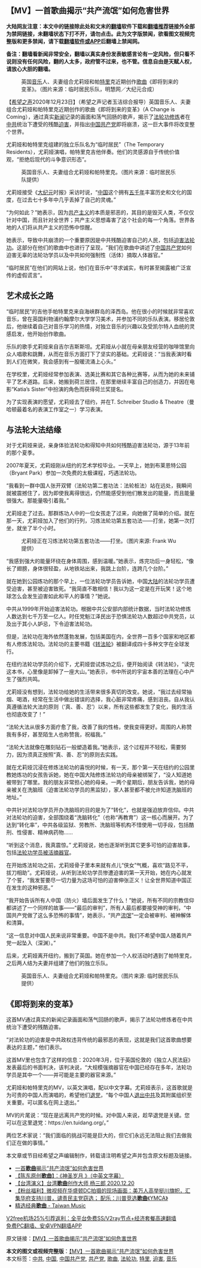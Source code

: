  <h2>【MV】一首歌曲揭示“共产流氓”如何危害世界</h2> <p class="notice"><b>大陆网友注意：本文中的链接除此处和文末的<a href="https://github.com/bannedbook/fanqiang" >翻墙</a>软件下载和<a href="https://github.com/killgcd/justmysocks/blob/master/README.md">翻墙推荐</a>链接外全部为禁网链接，未翻墙状态下打不开，请勿点击。此为文字版禁闻，欲看图文视频完整版和更多禁闻，请下载<a href="https://github.com/bannedbook/fanqiang">翻墙软件或APP</a>后翻墙上禁闻网。</p><p>备注：翻墙看新闻非常安全，翻墙以真实身份发表敏感言论有一定风险，但只看不说则没有任何风险，翻的人太多，政府管不过来，也不管。信息自由是天赋人权，请放心大胆的翻墙。</b></p>  <div class="entry"> <figure><figcaption>英国<a href="https://www.bannedbook.org/bnews/tag/%e9%9f%b3%e4%b9%90/" class="st_tag internal_tag" rel="tag" title="标签 音乐 下的日志">音乐</a>人、夫妻组合尤莉娅和帕<a href="https://www.bannedbook.org/bnews/tag/%E7%89%B9%E9%87%8C/" class="st_tag internal_tag" rel="tag" title="标签 特里 下的日志">特里</a>克近期创作<a href="https://www.bannedbook.org/bnews/tag/%E6%AD%8C%E6%9B%B2/" class="st_tag internal_tag" rel="tag" title="标签 歌曲 下的日志">歌曲</a>《即将到来的变革》。（图片来源：临时居民乐队，明慧网／大纪元合成）</figcaption></figure> <p>【<span class='wp_keywordlink_affiliate'><a href="https://www.soundofhope.org" title="希望之声" target="_blank">希望之声</a></span>2020年12月23日】（希望之声记者玉洁综合报导）英国音乐人、夫妻组合尤莉娅和帕特里克近期创作的歌曲《即将到来的变革》（A Change is Coming），通过真实<span class='wp_keywordlink_affiliate'><a href="https://www.bannedbook.org/" title="新闻">新闻</a></span>记录的画面和荡气回肠的歌声，揭示了<a href="https://www.bannedbook.org/bnews/tag/%e6%b3%95%e8%bd%ae%e5%8a%9f/" class="st_tag internal_tag" rel="tag" title="标签 法轮功 下的日志">法轮功</a><span class='wp_keywordlink'><a href="https://www.qi-gong.me/" title="气功修炼网" target="_blank">修炼</a></span>者在<a href="https://www.bannedbook.org/bnews/tag/%e4%b8%ad%e5%85%b1/" class="st_tag internal_tag" rel="tag" title="标签 中共 下的日志">中共</a>统治下遭受的残酷<a href="https://www.bannedbook.org/bnews/tag/%e8%bf%ab%e5%ae%b3/" class="st_tag internal_tag" rel="tag" title="标签 迫害 下的日志">迫害</a>，并指出<span class='wp_keywordlink_affiliate'><a href="https://www.bannedbook.org/" title="中国" target="_blank">中国</a></span><a href="https://www.bannedbook.org/bnews/tag/%e5%85%b1%e4%ba%a7%e5%85%9a/" class="st_tag internal_tag" rel="tag" title="标签 共产党 下的日志">共产党</a>即将崩溃，这一巨大事件将改变整个世界。</p> <p>尤莉娅和帕特里克组建的独立乐队名为“临时居民”（The Temporary Residents），尤莉娅演唱，帕特里克吉他伴奏。他们的灵感源自于传统价值观，“拒绝后现代的斗争意识形态”。</p> <figure><figcaption>英国音乐人、夫妻组合尤莉娅和帕特里克。（图片来源：临时居民乐队提供）</figcaption></figure> <p>尤莉娅接受《<span class='wp_keywordlink_affiliate'><a href="http://www.epochtimes.com/" title="大纪元" target="_blank">大纪元</a></span>时报》采访时说，“<a href="https://www.bannedbook.org/bnews/tag/%E4%B8%AD%E5%9B%BD/" class="st_tag internal_tag" rel="tag" title="标签 中国 下的日志">中国</a>这个拥有<span class='wp_keywordlink'><a href="https://www.bannedbook.org/forum24/topic769.html" title="上下五千年历史真貌" target="_blank">五千年</a></span>丰富历史和文化的国度，在过去七十多年中几乎丢掉了自己的灵魂。”</p> <p>“为何如此？”她表示，因为<span class='wp_keywordlink'><a href="https://www.bannedbook.org/forum2/topic6177.html" title="《共产主义的终极目的》" target="_blank">共产主义</a></span>的本质是邪恶的，其目的是毁灭人类，不仅仅针对中国，而且针对全世界；共产主义思想毒害了这个社会的每一个角落。世界各地的人们将从共产主义的恐怖中惊醒。</p> <p>她表示，导致中共崩溃的一个重要原因是中共残酷迫害自己的人民，包括<span class='wp_keywordlink'><a href="https://www.bannedbook.org/forum11/topic278.html" title="评江泽民与中共相互利用迫害法轮功" target="_blank">迫害法轮功</a></span>。这部分在他们的歌曲中也进行了呈现，“我们在歌曲中讲述了<a href="https://www.bannedbook.org/bnews/tag/%e4%b8%ad%e5%9b%bd%e5%85%b1%e4%ba%a7%e5%85%9a/" class="st_tag internal_tag" rel="tag" title="标签 中国共产党 下的日志">中国共产党</a>如何迫害无辜的法轮功学员以及中共如何强制性（活体）摘取人体器官。”</p> <p>“临时居民”在他们的网站上说，他们在音乐中“寻求诚实，有时甚至揭露被广泛宣传的虚假谎言”。</p> <h2>艺术成长之路</h2> <p>“临时居民”的吉他手帕特里克来自海峡群岛的泽西岛。他在很小的时候就非常喜欢音乐，曾在英国利物浦约翰摩尔大学学习美术，并参加不同的乐队表演。移居伦敦后，他继续着自己对音乐学习的热情，对独立音乐的兴趣以及受凯尔特人血统的灵感启发，他开始创作歌曲。</p> <p>乐队的歌手尤莉娅来自吉尔吉斯斯坦。尤莉娅从小就在母亲朋友经营的咖啡馆里向众人唱歌和跳舞，从而在音乐方面打下了坚实的基础。尤莉娅说：“当我表演时看到人们在微笑，我会感到有一股暖流涌上心头。”</p> <p>在学校里，尤莉娅经常参加表演、选美比赛和其它各种比赛等，从而为她的未来铺平了艺术道路。后来，她搬到荷兰居住，在那里继续丰富自己的创造力，并因在电影“Katia’s Sister”中扮演的角色而获得荷兰奖提名。</p>  <p>为了实现表演的愿望，尤莉娅去了纽约，并在T. Schreiber Studio &amp; Theatre（曼哈顿最着名的表演工作室之一）学习表演。</p> <h2>与法轮大法结缘</h2> <p>对于尤莉娅来说，亲身体验法轮功和得知中共如何残酷迫害法轮功，源于13年前的那个夏季。</p> <p>2007年夏天，尤莉娅刚从纽约的艺术学校毕业。一天早上，她到布莱恩特公园（Bryant Park）参加一次免费的太极课程，巧遇法轮功。</p> <p>“我看到一群中国人张开双臂（法轮功第二套功法：法轮桩法）站在远处，我瞬间就被震撼住了，因为即使我离得很远，仍然能感受到他们散发出的能量，而且能量很强大。那能量吸引着我。”</p> <p>尤莉娅走了过去。那群炼功人中的一位女孩走了过来，向她做了简单的介绍。就在那一天，尤莉娅加入了他们的行列，习炼法轮功第五套功法——打坐，她第一次打坐，就坐了半个小时。</p> <figure><figcaption>尤莉娅正在习炼法轮功第五套功法——打坐。（图片来源: Frank Wu提供）</figcaption></figure> <p>“我感到强大的能量环绕在身体周围，感到温暖。”她表示，炼完功后一身轻松，“像长了翅膀，身体很轻盈，从地铁站出来，我跳上台阶，连跨几个台阶。”</p> <p>就在她到公园炼功的那个早上，一位法轮功学员告诉她，中国<span class='wp_keywordlink_affiliate'><a href="https://www.bannedbook.org/" title="大陆" target="_blank">大陆</a></span>的法轮功学员遭受迫害，甚至被迫害致死。“我简直不敢相信！我以为这一定是在开玩笑！这个地球怎么会发生迫害如此和平人的事情？”她说。</p> <p>中共从1999年开始迫害法轮功。根据中共公安部内部统计数据，当时法轮功修炼人数达到七千万至一亿人。时任党魁江泽民出于恐惧法轮功人数超过中共党员，以及出于其小人妒忌，下令迫害法轮功。</p> <p>但是，法轮功在海外依然蓬勃发展，包括美国在内，全世界一百多个国家和地区都有人修炼法轮功。法轮功的主要书籍《<span class='wp_keywordlink'><a href="https://gb.falundafa.org/chigb/zfl.htm" title="《转法轮》" target="_blank">转法轮</a></span>》被翻译成四十多种文字在全球发行。</p>  <p>在纽约法轮功学员的介绍下，尤莉娅尝试炼功之后，便开始阅读《转法轮》，“读完这本书，心里像是卸掉了一座大山。”她表示，书中所说的宇宙本善的法理在心中产生了强烈共鸣。</p> <p>尤莉娅没有想到，法轮功给她的生活带来很多真切的改变。她说，“我过去经常抽烟、喝酒，经常在生活中做出错误的选择，我心脏非常疼痛，感到沮丧。自从我认真遵循法轮大法的原则（‘真、善、忍’）以来，所有这些都发生了变化，我的生活也彻底改变了！”</p> <p>“法轮大法从很多方面疗愈了我，改善了我的性格，使我变得更好。周围的人称赞我有多好，甚至陌生人也称赞我，祝福我。”</p> <p>“法轮大法就像在雕刻钻石一般塑造着我。”她表示，这个过程并不轻松，需要努力，因为须真正按照“真、善、忍”的原则去实践。</p> <p>就在尤莉娅沉浸在修炼法轮功的喜悦的时候，有一天，那个第一天在纽约的公园里教她炼功的女孩告诉她，她在中国大陆修炼法轮功的母亲被绑架了，“没人知道她被带到了哪里。我的朋友非常担心她的母亲。一两个星期后，朋友告诉我，她的母亲被关在洗脑班（迫害法轮功学员的黑监狱），家人甚至都不被允许知道洗脑班的地址。”</p> <p>中共针对法轮功学员开办洗脑班的目的是为了“转化”，也就是强迫放弃信仰。中共对法轮功的迫害，全部围绕着“洗脑转化”（也称“再教育”）这一核心而展开。为了达到“转化率”，中共各级监狱、劳教所、洗脑班等机构不惜使用一切手段，包括酷刑、性侵害、精神病药物……</p> <p>“听到这个消息，我真震惊。” 尤莉娅说，她也逐渐听到其它更多可怕的迫害故事，包括<span class='wp_keywordlink'><a href="https://www.bannedbook.org/forum8/topic1519.html" title="美国智库独立调查：65000法轮功学员被活摘器官" target="_blank">法轮功学员被活摘器官</a></span>。</p> <p>在开始炼法轮功之前，尤莉娅骨子里本来就有点儿“侠女”气概，喜欢“路见不平，拔刀相助”。尤莉娅说，从听到法轮功学员惨遭迫害的第一天开始，她在内心就发了个誓，“我发誓要尽一切力量为这场可怕的迫害伸张正义！让全世界知道中国正在发生的这种邪恶。”</p> <p>“我开始告诉所有人中国（防火）墙后面发生了什么！”她说，所有不同的宗教信仰都讲述了一个同样的故事——“最后的审判”，所有人最后都要接受神的审判，“中国共产党做了这么多恐怖的事情”，她表示，“共产<span class='wp_keywordlink'><a href="https://www.bannedbook.org/forum11/topic282.html" title="禁片：评中国共产党的流氓本性" target="_blank">流氓</a></span>”一定会被审判、被神解体和清算。</p>  <p>“这一信息对中国人民来说非常重要。中国不是中共。我们不希望中国人随着共产党一起坠入（深渊）。”</p> <p>后来，尤莉娅离开纽约，搬到了英国。她在参加一个人权活动时遇到了帕特里克，之后两人结为夫妻并组建了他们的独立乐队。</p> <figure><figcaption>英国音乐人、夫妻组合尤莉娅和帕特里克。（图片来源: 临时居民乐队提供）</figcaption></figure> <h2>《即将到来的变革》</h2> <p>这首MV通过真实的新闻记录画面和荡气回肠的歌声，揭示了法轮功修炼者在中共统治下遭受的残酷迫害。</p> <p>“对法轮功的迫害是中共政权违背传统的最邪恶的表现，这就是我们这首歌曲想要表达的主题，” 他们表示。</p> <p>这首MV里也包含了这样的信息：2020年3月，位于英国伦敦的《独立人民法庭》发表最后的书面判决，该判决说，“大规模强摘器官在中国已经存在多年，法轮功学员是其中一个——并可能是主要的器官来源。”</p> <p>尤莉娅和帕特里克的MV，以英文演唱，配以中文字幕。尤莉娅表示，这首歌就是为可贵的中国人而演唱的，希望他们<span class='wp_keywordlink'><a href="http://tuidang.epochtimes.com/" title="退党" rel="nofollow" target="_blank">退党</a></span>，“每个中国人<span class='wp_keywordlink'><a href="http://tuidang.epochtimes.com/" title="退出中共" target="_blank">退出中共</a></span>及其附属组织至关重要。可以匿名在网上退出。”</p> <p>MV的片尾说：“现在是远离共产党的时候。对中国人来说，趁早退党是关键。您可以在这里退党：https://en.tuidang.org/。”</p> <p>两位艺术家说：“我们面临的挑战可能是巨大的，但它们永远无法阻止我们去做我们正在做的事情。”</p> <p></p>  <p>本文章或节目经希望之声编辑制作，转载请注明希望之声并包含原文标题及链接。</p> <ul class='op-related-articles' title='相关阅读'> <li><a href='https://www.bannedbook.org/bnews/ssgc/20201223/1453652.html' target='_blank'>一首<b>歌曲</b>揭示“共产流氓”如何危害世界</a></li> <li><a href='https://www.bannedbook.org/bnews/comments/20201221/1452337.html' target='_blank'>【陈东原创<b>歌曲</b>】：《神圣岁月 》（中英文字幕）</a></li> <li><a href='https://www.bannedbook.org/bnews/taiwannews/20201221/1452323.html' target='_blank'>【台湾演义】台湾<b>歌曲</b>创作大师 杨三郎 2020.12.20</a></li> <li><a href='https://www.bannedbook.org/bnews/bannedvideo/20201115/1446844.html' target='_blank'>【粉丝福利】微视频在华盛顿DC拍摄的现场画面：美万人高举挺川旗帜，汇集华府支持川普，谴责民主党窃选； 配乐：川普竞选<b>歌曲</b>《YMCA》</a></li> <li><a href='https://www.bannedbook.org/bnews/taiwannews/20201205/1442651.html' target='_blank'>精选经典<b>歌曲</b> - Taiwan Music</a></li> </ul> <p class="texttj"> <a href="https://www.bannedbook.org/forum23/topic22702.html" target="_blank">V2free机场25%引荐返利：全平台免费SS/V2ray节点+经济套餐高速翻墙</a><br/> <a href="https://github.com/bannedbook/fanqiang/wiki/%E7%A6%81%E9%97%BB%E7%BD%91%E5%AE%89%E5%8D%93%E7%BF%BB%E5%A2%99%E6%96%B0%E9%97%BBAPP" target="_blank">免费PC翻墙、安卓VPN翻墙APP</a></p><p>原文链接：<a class="src_link"  href="https://www.soundofhope.org/post/456508" target="_blank">【MV】一首歌曲揭示“共产流氓”如何危害世界</a></p><a name='sharetosocial'></a>       <div><b>本文的图文或视频完整版</b>：<a href='https://www.bannedbook.org/bnews/comments/20201224/1453792.html'>【MV】一首歌曲揭示“共产流氓”如何危害世界</a></div>  </div><!--END ENTRY--> <div class="postfooter"> <div>本文标签：<a href="https://www.bannedbook.org/bnews/tag/%e4%b8%ad%e5%85%b1/" rel="tag">中共</a>, <a href="https://www.bannedbook.org/bnews/tag/%E4%B8%AD%E5%9B%BD/" rel="tag">中国</a>, <a href="https://www.bannedbook.org/bnews/tag/%e4%b8%ad%e5%9b%bd%e5%85%b1%e4%ba%a7%e5%85%9a/" rel="tag">中国共产党</a>, <a href="https://www.bannedbook.org/bnews/tag/%e5%85%b1%e4%ba%a7%e5%85%9a/" rel="tag">共产党</a>, <a href="https://www.bannedbook.org/bnews/tag/%E6%AD%8C%E6%9B%B2/" rel="tag">歌曲</a>, <a href="https://www.bannedbook.org/bnews/tag/%e6%b3%95%e8%bd%ae%e5%8a%9f/" rel="tag">法轮功</a>, <a href="https://www.bannedbook.org/bnews/tag/%E7%89%B9%E9%87%8C/" rel="tag">特里</a>, <a href="https://www.bannedbook.org/bnews/tag/%e8%bf%ab%e5%ae%b3/" rel="tag">迫害</a>, <a href="https://www.bannedbook.org/bnews/tag/%e9%9f%b3%e4%b9%90/" rel="tag">音乐</a></div>  </div><!--END POSTFOOTER--> 